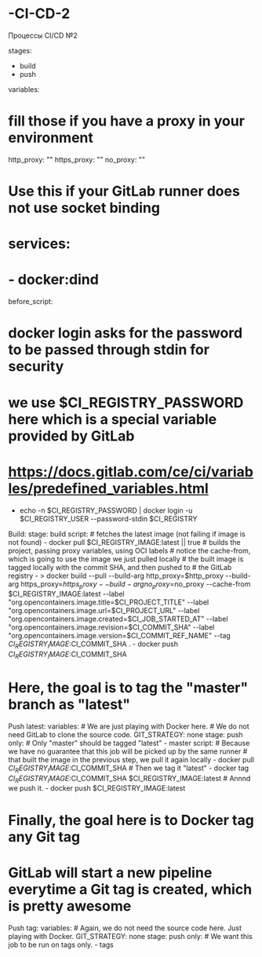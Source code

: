 # -CI-CD-2
Процессы CI/CD №2


stages:
  - build
  - push

variables:
  # fill those if you have a proxy in your environment
  http_proxy: ""
  https_proxy: ""
  no_proxy: ""

# Use this if your GitLab runner does not use socket binding
# services:
#   - docker:dind

before_script:
  # docker login asks for the password to be passed through stdin for security
  # we use $CI_REGISTRY_PASSWORD here which is a special variable provided by GitLab
  # https://docs.gitlab.com/ce/ci/variables/predefined_variables.html
  - echo -n $CI_REGISTRY_PASSWORD | docker login -u $CI_REGISTRY_USER --password-stdin $CI_REGISTRY

Build:
  stage: build
  script:
    # fetches the latest image (not failing if image is not found)
    - docker pull $CI_REGISTRY_IMAGE:latest || true
    # builds the project, passing proxy variables, using OCI labels
    # notice the cache-from, which is going to use the image we just pulled locally
    # the built image is tagged locally with the commit SHA, and then pushed to 
    # the GitLab registry
    - >
      docker build
      --pull
      --build-arg http_proxy=$http_proxy
      --build-arg https_proxy=$https_proxy
      --build-arg no_proxy=$no_proxy
      --cache-from $CI_REGISTRY_IMAGE:latest
      --label "org.opencontainers.image.title=$CI_PROJECT_TITLE"
      --label "org.opencontainers.image.url=$CI_PROJECT_URL"
      --label "org.opencontainers.image.created=$CI_JOB_STARTED_AT"
      --label "org.opencontainers.image.revision=$CI_COMMIT_SHA"
      --label "org.opencontainers.image.version=$CI_COMMIT_REF_NAME"
      --tag $CI_REGISTRY_IMAGE:$CI_COMMIT_SHA
      .
    - docker push $CI_REGISTRY_IMAGE:$CI_COMMIT_SHA

# Here, the goal is to tag the "master" branch as "latest"
Push latest:
  variables:
    # We are just playing with Docker here. 
    # We do not need GitLab to clone the source code.
    GIT_STRATEGY: none
  stage: push
  only:
    # Only "master" should be tagged "latest"
    - master
  script:
    # Because we have no guarantee that this job will be picked up by the same runner 
    # that built the image in the previous step, we pull it again locally
    - docker pull $CI_REGISTRY_IMAGE:$CI_COMMIT_SHA
    # Then we tag it "latest"
    - docker tag $CI_REGISTRY_IMAGE:$CI_COMMIT_SHA $CI_REGISTRY_IMAGE:latest
    # Annnd we push it.
    - docker push $CI_REGISTRY_IMAGE:latest

# Finally, the goal here is to Docker tag any Git tag
# GitLab will start a new pipeline everytime a Git tag is created, which is pretty awesome
Push tag:
  variables:
    # Again, we do not need the source code here. Just playing with Docker.
    GIT_STRATEGY: none
  stage: push
  only:
    # We want this job to be run on tags only.
    - tags
